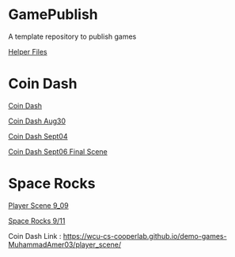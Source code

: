 # GamePublish
A template repository to publish games

[Helper Files](helper_files)

# Coin Dash

[Coin Dash](player_scene/)

[Coin Dash Aug30](player_scene_Aug30/)

[Coin Dash Sept04](main_scene_09_04/)

[Coin Dash Sept06 Final Scene](coin_dash_final_scene)

# Space Rocks

[Player Scene 9_09](space_rocks_9_09_fixed)

[Space Rocks 9/11](space_rocks_09_11)


Coin Dash Link : https://wcu-cs-cooperlab.github.io/demo-games-MuhammadAmer03/player_scene/
